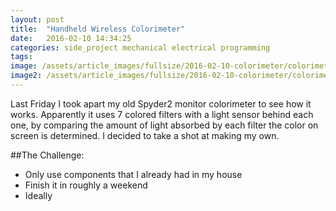 ```yaml
---
layout: post
title:  "Handheld Wireless Colorimeter"
date:   2016-02-10 14:34:25
categories: side_project mechanical electrical programming
tags:
image: /assets/article_images/fullsize/2016-02-10-colorimeter/colorimeter_innards.jpg
image2: /assets/article_images/fullsize/2016-02-10-colorimeter/colorimeter_innards.jpg
---
```

Last Friday I took apart my old Spyder2 monitor colorimeter to see how it works.  Apparently it uses 7 colored filters with a light sensor behind each one,  by comparing the amount of light absorbed by each filter the color on screen is determined.  I decided to take a shot at making my own.


##The Challenge:
- Only use components that I already had in my house
- Finish it in roughly a weekend
- Ideally
